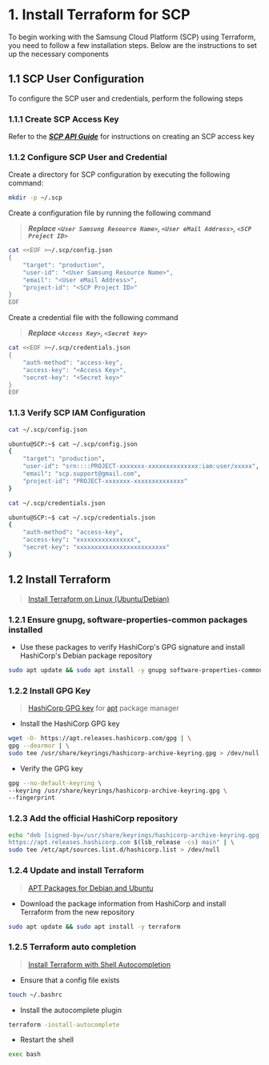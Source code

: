 # 1. Install Terraform for SCP

To begin working with the Samsung Cloud Platform (SCP) using Terraform, you need to follow a few installation steps. Below are the instructions to set up the necessary components

## 1.1 SCP User Configuration

To configure the SCP user and credentials, perform the following steps

### 1.1.1 Create SCP Access Key

Refer to the ***[SCP API Guide](https://cloud.samsungsds.com/openapiguide/#/docs/v2-en-overview-overview)*** for instructions on creating an SCP access key

### 1.1.2 Configure SCP User and Credential

Create a directory for SCP configuration by executing the following command:

```Bash
mkdir -p ~/.scp
```

Create a configuration file by running the following command
>***Replace `<User Samsung Resource Name>`, `<User eMail Address>`, `<SCP Project ID>`***

```Bash
cat <<EOF >~/.scp/config.json
{
    "target": "production",
    "user-id": "<User Samsung Resource Name>",
    "email": "<User eMail Address>",
    "project-id": "<SCP Project ID>"
}
EOF
```

Create a credential file with the following command
>***Replace `<Access Key>`, `<Secret key>`***

```Bash
cat <<EOF >~/.scp/credentials.json
{
    "auth-method": "access-key",
    "access-key": "<Access Key>",
    "secret-key": "<Secret key>"
}
EOF
```

### 1.1.3 Verify SCP IAM Configuration

```Bash
cat ~/.scp/config.json
```

```Bash
ubuntu@SCP:~$ cat ~/.scp/config.json
{
    "target": "production",
    "user-id": "srn::::PROJECT-xxxxxxx-xxxxxxxxxxxxxx:iam:user/xxxxx",
    "email": "scp.support@gmail.com",
    "project-id": "PROJECT-xxxxxxx-xxxxxxxxxxxxxx"
}
```

```Bash
cat ~/.scp/credentials.json
```

```Bash
ubuntu@SCP:~$ cat ~/.scp/credentials.json
{
    "auth-method": "access-key",
    "access-key": "xxxxxxxxxxxxxxxx",
    "secret-key": "xxxxxxxxxxxxxxxxxxxxxxxxx"
}
```

## 1.2 Install Terraform

> [Install Terraform on Linux (Ubuntu/Debian)](https://developer.hashicorp.com/terraform/downloads)

### 1.2.1 Ensure gnupg, software-properties-common packages installed

- Use these packages to verify HashiCorp's GPG signature and install HashiCorp's Debian package repository

```Bash
sudo apt update && sudo apt install -y gnupg software-properties-common
```

### 1.2.2 Install GPG Key

>[HashiCorp GPG key](https://www.hashicorp.com/security) for [apt](https://en.wikipedia.org/wiki/APT_(software)) package manager

- Install the HashiCorp GPG key

```Bash
wget -O- https://apt.releases.hashicorp.com/gpg | \
gpg --dearmor | \
sudo tee /usr/share/keyrings/hashicorp-archive-keyring.gpg > /dev/null
```

- Verify the GPG key

```Bash
gpg --no-default-keyring \
--keyring /usr/share/keyrings/hashicorp-archive-keyring.gpg \
--fingerprint
```

### 1.2.3 Add the official HashiCorp repository

```Bash
echo "deb [signed-by=/usr/share/keyrings/hashicorp-archive-keyring.gpg] \
https://apt.releases.hashicorp.com $(lsb_release -cs) main" | \
sudo tee /etc/apt/sources.list.d/hashicorp.list > /dev/null
```

### 1.2.4 Update and install Terraform

>[APT Packages for Debian and Ubuntu](https://developer.hashicorp.com/terraform/cli/install/apt)

- Download the package information from HashiCorp and install Terraform from the new repository

```Bash
sudo apt update && sudo apt install -y terraform
```

### 1.2.5 Terraform auto completion

>[Install Terraform with Shell Autocompletion](https://learn.hashicorp.com/tutorials/terraform/install-cli#install-terraform-with-shell-autocompletion)

- Ensure that a config file exists

```Bash
touch ~/.bashrc
```

- Install the autocomplete plugin

```Bash
terraform -install-autocomplete
```

- Restart the shell

```Bash
exec bash
```
